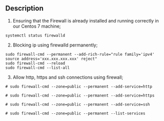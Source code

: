 
## Description

1. Ensuring that the Firewall is already installed and running correctly in our Centos 7 machine;

``` systemctl status firewalld ```

2. Blocking ip using firewalld permanently;

``` 
sudo firewall-cmd --permanent --add-rich-rule="rule family='ipv4' source address='xxx.xxx.xxx.xxx' reject"
sudo firewall-cmd --reload
sudo firewall-cmd --list-all 
```
3. Allow http, https and ssh connections using firewall;

```
# sudo firewall-cmd --zone=public --permanent --add-service=http

# sudo firewall-cmd --zone=public --permanent --add-service=https

# sudo firewall-cmd --zone=public --permanent --add-service=ssh

# sudo firewall-cmd --zone=public --permanent --list-services
```
